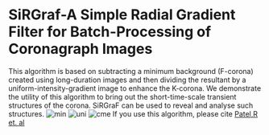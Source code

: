 # SiRGraf-A Simple Radial Gradient Filter for Batch-Processing of Coronagraph Images
This algorithm is based on subtracting a minimum background (F-corona) created using long-duration images and then dividing the resultant by a uniform-intensity-gradient image to enhance the K-corona. We demonstrate the utility of this algorithm to bring out the short-time-scale transient structures of the corona. SiRGraF can be used to reveal and analyse such structures. 
![min](https://user-images.githubusercontent.com/18225725/213918680-9ab034ab-31d7-458e-ab97-1604e7509912.png)
![uni](https://user-images.githubusercontent.com/18225725/213918693-0e6f27b8-63f2-47b7-8bdd-df2eb44d92f5.png)
![cme](https://user-images.githubusercontent.com/18225725/213918700-90b3ef0c-7ec4-49fa-8d7c-075e65e94112.gif)
If you use this algorithm, please cite [Patel,R et. al](https://rdcu.be/c3Xcd)
